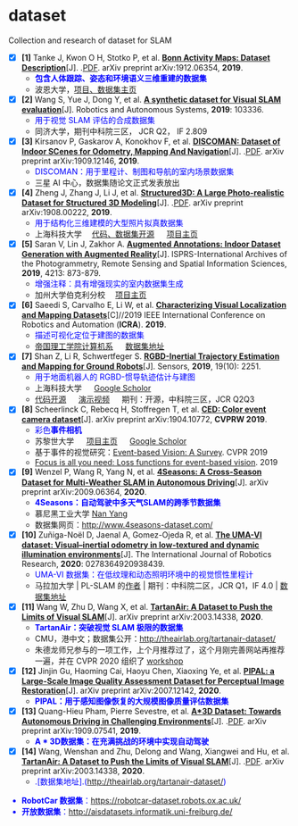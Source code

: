 # dataset
Collection and research of dataset for SLAM

+ [x] **[1]** Tanke J, Kwon O H, Stotko P, et al. [**Bonn Activity Maps: Dataset Description**](https://arxiv.org/abs/1912.06354)[J]. .[PDF](https://arxiv.org/pdf/1912.06354.pdf). arXiv preprint arXiv:1912.06354, **2019**.
    + <font color = blue>**包含人体跟踪、姿态和环境语义三维重建的数据集**</font>
    + 波恩大学，[项目、数据集主页](https://github.com/bonn-activity-maps/bonn_activity_maps)
+ [x] **[2]** Wang S, Yue J, Dong Y, et al. [**A synthetic dataset for Visual SLAM evaluation**](https://www.sciencedirect.com/science/article/pii/S0921889019301009#appSB)[J]. Robotics and Autonomous Systems, **2019**: 103336.
    + <font color = blue>用于视觉 SLAM 评估的合成数据集</font>
    + 同济大学，期刊中科院三区， JCR Q2， IF 2.809
+ [x] **[3]** Kirsanov P, Gaskarov A, Konokhov F, et al. [**DISCOMAN: Dataset of Indoor SCenes for Odometry, Mapping And Navigation**](https://arxiv.org/abs/1909.12146)[J]. .[PDF](https://arxiv.org/pdf/1909.12146.pdf). arXiv preprint arXiv:1909.12146, **2019**.
    + <font color = blue>DISCOMAN：用于里程计、制图和导航的室内场景数据集</font>
    + 三星 AI 中心，数据集随论文正式发表放出
+ [x] **[4]** Zheng J, Zhang J, Li J, et al. [**Structured3D: A Large Photo-realistic Dataset for Structured 3D Modeling**](https://arxiv.org/abs/1908.00222)[J]. .[PDF](https://arxiv.org/pdf/1908.00222.pdf). arXiv preprint arXiv:1908.00222, **2019**.
    + <font color = blue>用于结构化三维建模的大型照片拟真数据集</font>
    + 上海科技大学 &emsp;[代码、数据集开源](https://github.com/bertjiazheng/Structured3D)  &emsp; [项目主页](https://structured3d-dataset.org/)
+ [x] **[5]** Saran V, Lin J, Zakhor A. [**Augmented Annotations: Indoor Dataset Generation with Augmented Reality**](http://www-video.eecs.berkeley.edu/papers/jameslin/augmented_annotation.pdf)[J]. ISPRS-International Archives of the Photogrammetry, Remote Sensing and Spatial Information Sciences, **2019**, 4213: 873-879.
    + <font color = blue>增强注释：具有增强现实的室内数据集生成</font>
    + 加州大学伯克利分校 &emsp;[项目主页](https://www.6d.ai/)
+ [x] **[6]** Saeedi S, Carvalho E, Li W, et al. [**Characterizing Visual Localization and Mapping Datasets**](https://www.sajad-saeedi.ca/uploads/3/8/5/9/38597021/saeedi_icra2019.pdf)[C]//2019 IEEE International Conference on Robotics and Automation (**ICRA**). **2019**.
    + <font color = blue>描述可视化定位于建图的数据集</font>
    + [帝国理工学院计算机系](https://www.imperial.ac.uk/computing/research/visual-computing/) &emsp; [数据集地址](http://wbli.me/lmdata/)
+ [x] **[7]** Shan Z, Li R, Schwertfeger S. [**RGBD-Inertial Trajectory Estimation and Mapping for Ground Robots**](https://www.mdpi.com/1424-8220/19/10/2251)[J]. Sensors, **2019**, 19(10): 2251.
    + <font color = blue>用于地面机器人的 RGBD-惯导轨迹估计与建图</font>
    + 上海科技大学 &emsp; [Google Scholor](https://scholar.google.com/citations?user=Y2olJ9kAAAAJ&hl=zh-CN&oi=sra)
    + [代码开源](https://github.com/STAR-Center/VINS-RGBD) &emsp; [演示视频](https://robotics.shanghaitech.edu.cn/datasets/VINS-RGBD) &emsp; 期刊：开源，中科院三区，JCR Q2Q3
+ [x] **[8]** Scheerlinck C, Rebecq H, Stoffregen T, et al. [**CED: Color event camera dataset**](https://arxiv.org/pdf/1904.10772.pdf)[J]. arXiv preprint arXiv:1904.10772, **CVPRW 2019**.
    + <font color = blue>彩色**事件相机**</font>
    + 苏黎世大学 &emsp; [项目主页](http://rpg.ifi.uzh.ch/CED.html) &emsp; [Google Scholor](https://scholar.google.com/citations?user=zveWLBkAAAAJ&hl=zh-CN&oi=sra)
    + 基于事件的视觉研究：[Event-based Vision: A Survey](https://arxiv.org/pdf/1904.08405.pdf). CVPR 2019
    + [Focus is all you need: Loss functions for event-based vision](https://arxiv.org/pdf/1904.07235.pdf). 2019
+ [x] **[9]** Wenzel P, Wang R, Yang N, et al. [**4Seasons: A Cross-Season Dataset for Multi-Weather SLAM in Autonomous Driving**](https://arxiv.org/abs/2009.06364)[J]. arXiv preprint arXiv:2009.06364, **2020**.
    + <font color = blue>**4Seasons：自动驾驶中多天气SLAM的跨季节数据集**</font>
    + 慕尼黑工业大学 [Nan Yang](https://vision.in.tum.de/members/yangn)
    + 数据集网页：http://www.4seasons-dataset.com/
+ [x] **[10]** Zuñiga-Noël D, Jaenal A, Gomez-Ojeda R, et al. [**The UMA-VI dataset: Visual–inertial odometry in low-textured and dynamic illumination environments**](https://journals.sagepub.com/doi/abs/10.1177/0278364920938439)[J]. The International Journal of Robotics Research, **2020**: 0278364920938439.
    + <font color = blue>UMA-VI 数据集：在低纹理和动态照明环境中的视觉惯性里程计</font>
    + 马拉加大学 | PL-SLAM 的[作者](http://mapir.uma.es/mapirwebsite/index.php/people/270) | 期刊：中科院二区，JCR Q1，IF 4.0 | [数据集地址](http://mapir.isa.uma.es/mapirwebsite/index.php/mapir-downloads/291-uma-visual-inertial-dataset.html)
+ [x] **[11]** Wang W, Zhu D, Wang X, et al. [**TartanAir: A Dataset to Push the Limits of Visual SLAM**](https://arxiv.org/pdf/2003.14338)[J]. arXiv preprint arXiv:2003.14338, **2020**.
    + <font color = blue>**TartanAir：突破视觉 SLAM 极限的数据集**</font>
    + CMU，港中文；数据集公开：http://theairlab.org/tartanair-dataset/
    + 朱德龙师兄参与的一项工作，上个月推荐过了，这个月刚完善网站再推荐一遍，并在 CVPR 2020 组织了 [workshop](https://sites.google.com/view/vislocslamcvpr2020/slam-challenge)
+ [x] **[12]** Jinjin Gu, Haoming Cai, Haoyu Chen, Xiaoxing Ye, et al. [**PIPAL: a Large-Scale Image Quality Assessment Dataset for Perceptual Image Restoration**](https://arxiv.org/pdf/2007.12142.pdf)[J]. arXiv preprint arXiv:2007.12142, **2020**.
    + <font color = blue>**PIPAL：用于感知图像恢复的大规模图像质量评估数据集**</font>
+ [x] **[13]** Quang-Hieu Pham, Pierre Sevestre, et al. [**A*3D Dataset: Towards Autonomous Driving in Challenging Environments**](https://arxiv.org/abs/1909.07541)[J]. .[PDF](https://arxiv.org/pdf/1909.07541.pdf). arXiv preprint arXiv:1909.07541, **2019**.
    + <font color = blue>**A * 3D数据集：在充满挑战的环境中实现自动驾驶**</font>
+ [x] **[14]** Wang, Wenshan and Zhu, Delong and Wang, Xiangwei and Hu, et al. [**TartanAir: A Dataset to Push the Limits of Visual SLAM**](https://arxiv.org/abs/2003.14338)[J]. .[PDF](https://arxiv.org/pdf/2003.14338.pdf). arXiv preprint arXiv:2003.14338, **2020**.
    + <font color = blue>.[数据集地址].(http://theairlab.org/tartanair-dataset/)


+ **RobotCar 数据集**：https://robotcar-dataset.robots.ox.ac.uk/
+ **开放数据集**：http://aisdatasets.informatik.uni-freiburg.de/
